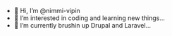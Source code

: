 - 👋 Hi, I’m @nimmi-vipin
- 👀 I’m interested in coding and learning new things...
- 🌱 I’m currently brushin up Drupal and Laravel...

<!---
nimmi-vipin/nimmi-vipin is a ✨ special ✨ repository because its `README.md` (this file) appears on your GitHub profile.
You can click the Preview link to take a look at your changes.
--->
